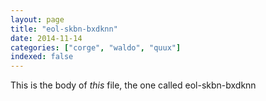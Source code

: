 ```yaml
---
layout: page
title: "eol-skbn-bxdknn"
date: 2014-11-14
categories: ["corge", "waldo", "quux"]
indexed: false
---
```

This is the body of _this_ file, the one called eol-skbn-bxdknn
